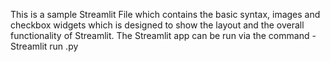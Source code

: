 This is a sample Streamlit File which contains the basic syntax, images and checkbox widgets which is designed to show the layout and the overall functionality of Streamlit.
The Streamlit app can be run via the command - Streamlit run <your filename>.py
